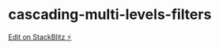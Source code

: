 # cascading-multi-levels-filters

[Edit on StackBlitz ⚡️](https://stackblitz.com/edit/cascading-multi-levels-filters)